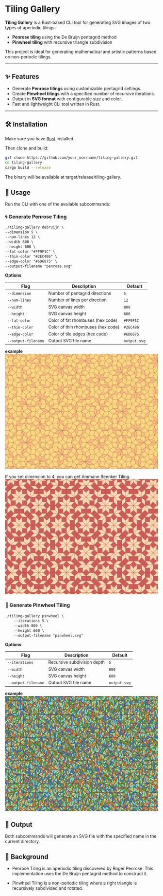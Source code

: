 # Tiling Gallery

**Tiling Gallery** is a Rust-based CLI tool for generating SVG images of two types of aperiodic tilings:

- **Penrose tiling** using the De Bruijn pentagrid method
- **Pinwheel tiling** with recursive triangle subdivision

This project is ideal for generating mathematical and artistic patterns based on non-periodic tilings.

---

## ✨ Features

- Generate **Penrose tilings** using customizable pentagrid settings.
- Create **Pinwheel tilings** with a specified number of recursive iterations.
- Output in **SVG format** with configurable size and color.
- Fast and lightweight CLI tool written in Rust.

---

## 🛠 Installation

Make sure you have [Rust](https://www.rust-lang.org/tools/install) installed.

Then clone and build:

```bash
git clone https://github.com/your_username/tiling-gallery.git
cd tiling-gallery
cargo build --release
```
The binary will be available at target/release/tiling-gallery.

## 🚀 Usage
Run the CLI with one of the available subcommands:
### 🌀 Generate Penrose Tiling
```
./tiling-gallery debruijn \
--dimension 5 \
--num-lines 12 \
--width 800 \
--height 600 \
--fat-color "#FF9F1C" \
--thin-color "#2EC4B6" \
--edge-color "#6D6875" \
--output-filename "penrose.svg"
```
**Options**

| Flag                | Description                        | Default      |
| ------------------- | ---------------------------------- | ------------ |
| `--dimension`       | Number of pentagrid directions     | `5`          |
| `--num-lines`       | Number of lines per direction      | `12`         |
| `--width`           | SVG canvas width                   | `800`        |
| `--height`          | SVG canvas height                  | `600`        |
| `--fat-color`       | Color of fat rhombuses (hex code)  | `#FF9F1C`    |
| `--thin-color`      | Color of thin rhombuses (hex code) | `#2EC4B6`    |
| `--edge-color`      | Color of tile edges (hex code)     | `#6D6875`    |
| `--output-filename` | Output SVG file name               | `output.svg` |

**example**
![penrose tiling](examples/penrose.svg)

If you set dimension to 4, you can get Ammann Beenker Tiling.
![ammann beenker tiling](examples/ammann-beenker.svg)

### 🧩 Generate Pinwheel Tiling
```
./tiling-gallery pinwheel \
    --iterations 5 \
    --width 800 \
    --height 600 \
    --output-filename "pinwheel.svg"

```
**Options**

| Flag                | Description                 | Default      |
| ------------------- | --------------------------- | ------------ |
| `--iterations`      | Recursive subdivision depth | `5`          |
| `--width`           | SVG canvas width            | `800`        |
| `--height`          | SVG canvas height           | `600`        |
| `--output-filename` | Output SVG file name        | `output.svg` |

**example**
![pinwheel tiling](examples/pinwheel.svg)

## 📁 Output
Both subcommands will generate an SVG file with the specified name in the current directory.

## 🧠 Background
- Penrose Tiling is an aperiodic tiling discovered by Roger Penrose. This implementation uses the De Bruijn pentagrid method to construct it.

- Pinwheel Tiling is a non-periodic tiling where a right triangle is recursively subdivided and rotated.


